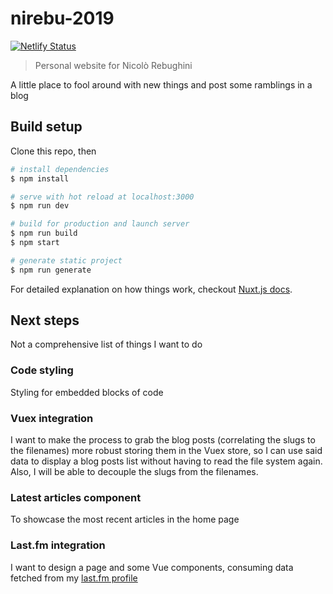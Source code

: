 # nirebu-2019

[![Netlify Status](https://api.netlify.com/api/v1/badges/cbde63aa-755a-4e12-a1a3-407beeaffe5c/deploy-status)](https://app.netlify.com/sites/nirebu/deploys)

> Personal website for Nicolò Rebughini

A little place to fool around with new things and post some ramblings in a blog

## Build setup

Clone this repo, then

``` bash
# install dependencies
$ npm install

# serve with hot reload at localhost:3000
$ npm run dev

# build for production and launch server
$ npm run build
$ npm start

# generate static project
$ npm run generate
```

For detailed explanation on how things work, checkout [Nuxt.js docs](https://nuxtjs.org).

## Next steps

Not a comprehensive list of things I want to do

### Code styling

Styling for embedded blocks of code

### Vuex integration

I want to make the process to grab the blog posts (correlating the slugs to the filenames) more robust storing them in the Vuex store, so I can use said data to display a blog posts list without having to read the file system again. Also, I will be able to decouple the slugs from the filenames.

### Latest articles component

To showcase the most recent articles in the home page

### Last.fm integration

I want to design a page and some Vue components, consuming data fetched from my [last.fm profile](https://last.fm/user/nirebu/)